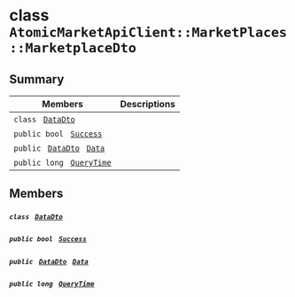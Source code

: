 # class `AtomicMarketApiClient::MarketPlaces::MarketplaceDto` 

## Summary

 Members                                | Descriptions                                
----------------------------------------|---------------------------------------------
`class ` [`DataDto`](.github/workflows/documentation/md/AtomicMarketApiClient--MarketPlaces--MarketplaceDto--DataDto.md#class_atomic_market_api_client_1_1_market_places_1_1_marketplace_dto_1_1_data_dto)        | 
`public bool ` [`Success`](#class_atomic_market_api_client_1_1_market_places_1_1_marketplace_dto_1a506fb037fbb6bfe8f254c021a2c3cfac) | 
`public ` [`DataDto`](.github/workflows/documentation/md/AtomicMarketApiClient--MarketPlaces--MarketplaceDto--DataDto.md#class_atomic_market_api_client_1_1_market_places_1_1_marketplace_dto_1_1_data_dto)` ` [`Data`](#class_atomic_market_api_client_1_1_market_places_1_1_marketplace_dto_1a65c0779654774581967081cf3136bd84) | 
`public long ` [`QueryTime`](#class_atomic_market_api_client_1_1_market_places_1_1_marketplace_dto_1a6cc7a06930fbe1e28eb7eed2599015c9) | 

## Members

##### `class ` [`DataDto`](.github/workflows/documentation/md/AtomicMarketApiClient--MarketPlaces--MarketplaceDto--DataDto.md#class_atomic_market_api_client_1_1_market_places_1_1_marketplace_dto_1_1_data_dto) 

##### `public bool ` [`Success`](#class_atomic_market_api_client_1_1_market_places_1_1_marketplace_dto_1a506fb037fbb6bfe8f254c021a2c3cfac) 

##### `public ` [`DataDto`](.github/workflows/documentation/md/AtomicMarketApiClient--MarketPlaces--MarketplaceDto--DataDto.md#class_atomic_market_api_client_1_1_market_places_1_1_marketplace_dto_1_1_data_dto)` ` [`Data`](#class_atomic_market_api_client_1_1_market_places_1_1_marketplace_dto_1a65c0779654774581967081cf3136bd84) 

##### `public long ` [`QueryTime`](#class_atomic_market_api_client_1_1_market_places_1_1_marketplace_dto_1a6cc7a06930fbe1e28eb7eed2599015c9) 

